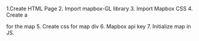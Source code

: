 1.Create HTML Page
2. Import mapbox-GL library
3. Import Mapbox CSS
4. Create a <div> for the map
5. Create css for map div
6. Mapbox api key
7. Initialize map in JS.




